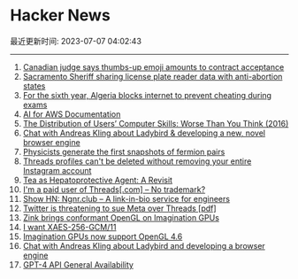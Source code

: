 # Hacker News

最近更新时间: 2023-07-07 04:02:43

--- 
1. [Canadian judge says thumbs-up emoji amounts to contract acceptance](https://www.theglobeandmail.com/canada/article-farmer-ordered-to-pay-after-judge-says-thumbs-up-emoji-amounts-to/) 
2. [Sacramento Sheriff sharing license plate reader data with anti-abortion states](https://www.sacbee.com/news/politics-government/capitol-alert/article276848586.html) 
3. [For the sixth year, Algeria blocks internet to prevent cheating during exams](https://www.newarab.com/news/algeria-blocks-internet-stop-cheating-during-final-exams) 
4. [AI for AWS Documentation](https://www.awsdocsgpt.com/) 
5. [The Distribution of Users’ Computer Skills: Worse Than You Think (2016)](https://www.nngroup.com/articles/computer-skill-levels/) 
6. [Chat with Andreas Kling about Ladybird & developing a new, novel browser engine](https://www.igalia.com/chats/ladybird) 
7. [Physicists generate the first snapshots of fermion pairs](https://news.mit.edu/2023/mit-physicists-generate-first-snapshots-fermion-pairs-0706) 
8. [Threads profiles can't be deleted without removing your entire Instagram account](https://www.theverge.com/2023/7/6/23786029/instagram-threads-profiles-deleted-removing) 
9. [Tea as Hepatoprotective Agent: A Revisit](https://sci-hub.se/10.1016/b978-0-12-814466-4.00015-x) 
10. [I'm a paid user of Threads[.com] – No trademark?](https://threads.com/) 
11. [Show HN: Ngnr.club – A link-in-bio service for engineers](https://ngnr.club) 
12. [Twitter is threatening to sue Meta over Threads [pdf]](https://cdn.sanity.io/files/ifn0l6bs/production/27109f01431939c8177d408d3c9848c3b46632cd.pdf) 
13. [Zink brings conformant OpenGL on Imagination GPUs](https://www.collabora.com/news-and-blog/news-and-events/zink-on-imagination-gpus.html) 
14. [I want XAES-256-GCM/11](https://words.filippo.io/dispatches/xaes-256-gcm-11/) 
15. [Imagination GPUs now support OpenGL 4.6](https://blog.imaginationtech.com/imagination-gpus-now-support-opengl-4.6) 
16. [Chat with Andreas Kling about Ladybird and developing a browser engine](https://www.igalia.com/chats/ladybird) 
17. [GPT-4 API General Availability](https://openai.com/blog/gpt-4-api-general-availability) 

